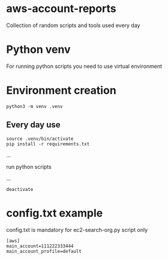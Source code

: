 # aws-account-reports
Collection of random scripts and tools used every day

# Python venv
For running python scripts you need to use virtual environment

# Environment creation
```
python3 -m venv .venv
```

## Every day use
```
source .venv/bin/activate
pip install -r requirements.txt
```

...

run python scripts

...

```
deactivate
```

# config.txt example
config.txt is mandatory for ec2-search-org.py script only
```
[aws]
main_account=111222333444
main_account_profile=default
```
